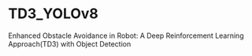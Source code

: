 # TD3_YOLOv8
Enhanced Obstacle Avoidance in Robot: A Deep Reinforcement Learning Approach(TD3) with Object Detection
